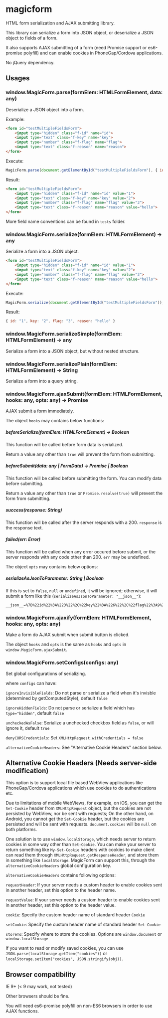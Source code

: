 # magicform
HTML form serialization and AJAX submitting library.

This library can serialize a form into JSON object, or deserialize a JSON object to fields of a form.

It also supports AJAX submitting of a form (need Promise support or es6-promise polyfill) and can enable cookies in PhoneGap/Cordova applications.

No jQuery dependency.

## Usages

### window.MagicForm.parse(formElem: HTMLFormElement, data: any)
Deserialize a JSON object into a form.

Example:
```html
<form id="testMultipleFieldsForm">
    <input type="hidden" class="f-id" name="id">
    <input type="text" class="f-key" name="key">
    <input type="number" class="f-flag" name="flag">
    <input type="text" class="f-reason" name="reason">
</form>
```
Execute:
```js
MagicForm.parse(document.getElementById("testMultipleFieldsForm"), { id: 1, key: 2, flag: 3, reason: "hello" });
```
Result:
```html
<form id="testMultipleFieldsForm">
    <input type="hidden" class="f-id" name="id" value="1">
    <input type="text" class="f-key" name="key" value="2">
    <input type="number" class="f-flag" name="flag" value="3">
    <input type="text" class="f-reason" name="reason" value="hello">
</form>
```

More field name conventions can be found in ```tests``` folder.

### window.MagicForm.serialize(formElem: HTMLFormElement) -> any
Serialize a form into a JSON object.

```html
<form id="testMultipleFieldsForm">
    <input type="hidden" class="f-id" name="id" value="1">
    <input type="text" class="f-key" name="key" value="2">
    <input type="number" class="f-flag" name="flag" value="3">
    <input type="text" class="f-reason" name="reason" value="hello">
</form>
```
Execute:
```js
MagicForm.serialize(document.getElementById("testMultipleFieldsForm"));
```
Result:
```js
{ id: "1", key: "2", flag: "3", reason: "hello" }
```

### window.MagicForm.serializeSimple(formElem: HTMLFormElement) -> any
Serialize a form into a JSON object, but without nested structure.

### window.MagicForm.serializePlain(formElem: HTMLFormElement) -> String
Serialize a form into a query string.

### window.MagicForm.ajaxSubmit(formElem: HTMLFormElement, hooks: any, opts: any) -> Promise
AJAX submit a form immediately.

The object ```hooks``` may contains below functions:

##### beforeSerialize(formElem: HTMLFormElement) -> Boolean
This function will be called before form data is serialized.

Return a value any other than ```true``` will prevent the form from submitting.

##### beforeSubmit(data: any | FormData) -> Promise | Boolean
This function will be called before submitting the form. You can modify data before submitting.

Return a value any other than ```true``` or ```Promise.resolve(true)``` will prevent the form from submitting. 

##### success(response: String)
This function will be called after the server responds with a 200. ```response``` is the response text.

##### failed(err: Error)
This function will be called when any error occured before submit, or the server responds with any code other than 200. ```err``` may be undefined.

The object ```opts``` may contains below options:

##### serializeAsJsonToParameter: String | Boolean
If this is set to ```false```, ```null``` or ```undefined```, it will be ignored; otherwise, it will submit a form like this (```serializeAsJsonToParameter: "__json__"```):

```
__json__=%7B%22id%22%3A%223%22%2C%22key%22%3A%226%22%2C%22flag%22%3A9%2C%22reason%22%3A%22world%22%7D
```

### window.MagicForm.ajaxify(formElem: HTMLFormElement, hooks: any, opts: any)
Make a form do AJAX submit when submit button is clicked.

The object ```hooks``` and ```opts``` is the same as ```hooks``` and ```opts``` in ```window.MagicForm.ajaxSubmit```.

### window.MagicForm.setConfigs(configs: any)
Set global configurations of serializing.

where ```configs``` can have:

```ignoreInvisibleFields```: Do not parse or serialize a field when it's invisble (determined by getComputedStyle), default ```false```

```ignoreHiddenFields```: Do not parse or serialize a field which has ```type="hidden"```, default ```false```

```uncheckedAsFalse```: Serialize a unchecked checkbox field as ```false```, or will ignore it, default ```true```

```denyCORSCredentials```: Set ```XMLHttpRequest.withCredentials = false```

```alternativeCookieHeaders```: See "Alternative Cookie Headers" section below.

## Alternative Cookie Headers (Needs server-side modification)
This option is to support local file based WebView applications like PhoneGap/Cordova applications which use cookies to do authentications etc.

Due to limitations of mobile WebViews, for example, on iOS, you can get the ```Set-Cookie``` header from ```XMLHttpRequest``` object, but the cookies are not persisted by WebView, nor be sent with requests; 
On the other hand, on Android, you cannot get the ```Set-Cookie``` header, but the cookies are persisted and will be sent with requests. 
```document.cookies``` will be ```null``` on both platforms.

One solution is to use ```window.localStorage```, which needs server to return cookies in some way other than ```Set-Cookie```.
You can make your server to return something like ```My-Set-Cookie``` headers with cookies to make client can read them through ```XMLHttpRequest.getResponseHeader```, and store them in something like ```localStorage```.
MagicForm can support this, through the ```alternativeCookieHeaders``` global configuration key.

```alternativeCookieHeaders``` contains following options:

```requestHeader```: If your server needs a custom header to enable cookies sent in another header, set this option to the header name.

```requestValue```: If your server needs a custom header to enable cookies sent in another header, set this option to the header value.

```cookie```: Specify the custom header name of standard header ```Cookie```

```setCookie```: Specify the custom header name of standard header ```Set-Cookie```

```storeTo```: Specify where to store the cookies. Options are ```window.document``` or ```window.localStorage```

If you want to read or modify saved cookies, you can use ```JSON.parse(localStorage.getItem("cookies"))``` or ```localStorage.setItem("cookies", JSON.stringify(obj))```.

## Browser compatibility
IE 9+ (< 9 may work, not tested)

Other browsers should be fine.

You will need es6-promise polyfill on non-ES6 browsers in order to use AJAX functions.

